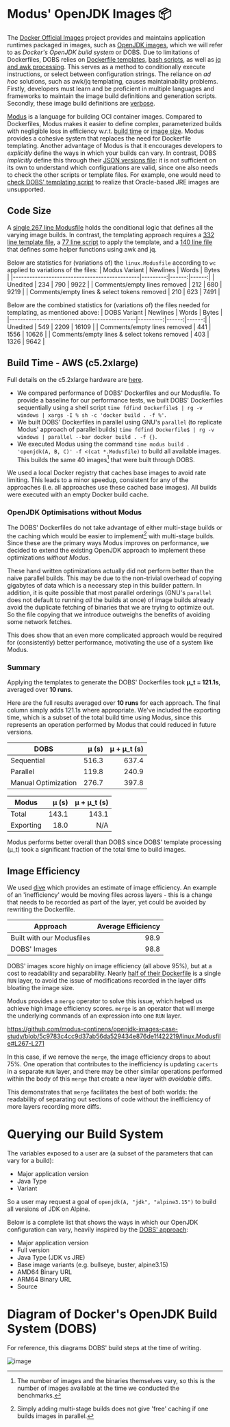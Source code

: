 # Modus' OpenJDK Images 📦

The [Docker Official Images](https://github.com/docker-library/official-images) project provides and maintains application runtimes packaged in images, such as [OpenJDK images](https://github.com/docker-library/openjdk), which we will refer to as _Docker's OpenJDK build system_ or DOBS.
Due to limitations of Dockerfiles, DOBS relies on [Dockerfile templates](https://github.com/docker-library/openjdk/blob/c6190d5cbbefd5233c190561fda803f742ae8241/Dockerfile-linux.template), [bash scripts](https://github.com/docker-library/openjdk/blob/abebf9325fea4606b9759fb3b9257ea3eef40061/apply-templates.sh), as well as [jq and awk processing](https://github.com/docker-library/bashbrew/blob/master/scripts/jq-template.awk).
This serves as a method to conditionally execute instructions, or select between configuration strings. 
The reliance on _ad hoc_ solutions, such as awk/jq templating, causes maintainability problems. Firstly, developers must learn and be proficient in multiple languages and frameworks to maintain the image build definitions and generation scripts. Secondly, these image build definitions are [verbose](#code-size).

[Modus](https://modus-continens.com) is a language for building OCI container images. Compared to Dockerfiles, Modus makes it easier to define complex, parameterized builds with negligible loss in efficiency w.r.t. [build time](#summary) or [image size](#image-efficiency). 
Modus provides a cohesive system that replaces the need for Dockerfile templating. Another advantage of Modus is that it encourages developers to *explicitly* define the ways in which your builds can vary. In contrast, DOBS *implicitly* define this through their [JSON versions file](https://github.com/docker-library/openjdk/blob/master/versions.json): it is not sufficient on its own to understand which configurations are valid, since one also needs to check the other scripts or template files. For example, one would need to [check DOBS' templating script](https://github.com/docker-library/openjdk/blob/ce82579fcff27d724a50ceaa4f1c140ac0102f39/apply-templates.sh#L47-L49) to realize that Oracle-based JRE images are unsupported.

## Code Size

A [single 267 line Modusfile](./linux.Modusfile) holds the conditional logic that defines all the varying image builds. In contrast, the templating approach requires a [332 line template file](https://github.com/docker-library/openjdk/blob/c6190d5cbbefd5233c190561fda803f742ae8241/Dockerfile-linux.template), a [77 line script](https://github.com/docker-library/openjdk/blob/abebf9325fea4606b9759fb3b9257ea3eef40061/apply-templates.sh) to apply the template, and a [140 line file](https://github.com/docker-library/bashbrew/blob/master/scripts/jq-template.awk) that defines some helper functions using awk and jq.

Below are statistics for (variations of) the `linux.Modusfile` according to `wc` applied to variations of the files:
| Modus Variant                                | Newlines | Words | Bytes |
|----------------------------------------------|---------:|------:|------:|
| Unedited                                     |      234 |   790 |  9922 |
| Comments/empty lines removed                 |      212 |   680 |  9219 |
| Comments/empty lines & select tokens removed |      210 |   623 |  7491 |

Below are the combined statistics for (variations of) the files needed for templating, as mentioned above:
| DOBS Variant                                 | Newlines | Words | Bytes |
|----------------------------------------------|---------:|------:|------:|
| Unedited                                     |      549 |  2209 | 16109 |
| Comments/empty lines removed                 |      441 |  1556 | 10626 |
| Comments/empty lines & select tokens removed |      403 |  1326 |  9642 |

## Build Time - AWS (c5.2xlarge)

Full details on the c5.2xlarge hardware are [here](https://aws.amazon.com/ec2/instance-types/c5/).

- We compared performance of DOBS' Dockerfiles and our Modusfile. To provide a baseline for our performance tests, we built DOBS' Dockerfiles sequentially using a shell script `time fdfind Dockerfile$ | rg -v windows | xargs -I % sh -c 'docker build . -f %'`.
- We built DOBS' Dockerfiles in parallel using GNU's `parallel` (to replicate Modus' approach of parallel builds) `time fdfind Dockerfile$ | rg -v windows | parallel --bar docker build . -f {}`.
- We executed Modus using the command `time modus build . 'openjdk(A, B, C)' -f <(cat *.Modusfile)` to build all available images. This builds the same 40 images[^image-count] that were built through DOBS.

We used a local Docker registry that caches base images to avoid rate limiting. This leads to a minor speedup, consistent for any of the approaches (i.e. all approaches use these cached base images).
All builds were executed with an empty Docker build cache.

[^image-count]: The number of images and the binaries themselves vary, so this is the number of images available at the time we conducted the benchmarks.

### OpenJDK Optimisations without Modus

The DOBS' Dockerfiles do not take advantage of either multi-stage builds or the caching which would be easier to implement[^cache] with multi-stage builds.
Since these are the primary ways Modus improves on performance, we decided to extend the existing OpenJDK approach to implement these optimizations _without Modus_.

These hand written optimizations actually did not perform better than the naive parallel builds. 
This may be due to the non-trivial overhead of copying gigabytes of data which is a necessary step in this builder pattern. 
In addition, it is quite possible that most parallel orderings (GNU's `parallel` does not default to running *all* the builds at once) of image builds already avoid the duplicate fetching of binaries that we are
trying to optimize out. So the file copying that we introduce outweighs the benefits of avoiding some network fetches.

This does show that an even more complicated approach would be required for (consistently) better performance, motivating the use of a system like Modus.

[^cache]: Simply adding multi-stage builds does not give 'free' caching if one builds images in parallel.

### Summary

Applying the templates to generate the DOBS' Dockerfiles took **μ_t = 121.1s**, averaged over **10 runs**.

Here are the full results averaged over **10 runs** for each approach. The final column simply adds 121.1s where appropriate.
We've included the exporting time, which is a subset of the total build time using Modus, since this represents an operation
performed by Modus that could reduced in future versions.

| DOBS                | μ (s) | μ + μ_t (s) |
|---------------------|------:|------------:|
| Sequential          | 516.3 | 637.4       |
| Parallel            | 119.8 | 240.9       |
| Manual Optimization | 276.7 | 397.8       |

| Modus               | μ (s) | μ + μ_t (s) |
|---------------------|------:|------------:|
| Total               | 143.1 | 143.1       |
| Exporting           | 18.0  | N/A         |

Modus performs better overall than DOBS since DOBS' template processing (μ_t) took a significant fraction of the total time to build images.

## Image Efficiency

We used [dive](https://github.com/wagoodman/dive) which provides an estimate of image efficiency. 
An example of an 'inefficiency' would be moving files across layers - this is a change that needs to be recorded as part of the layer, yet could be avoided by rewriting the Dockerfile.

| Approach | Average Efficiency |
|--|--:|
| Built with our Modusfiles | 98.9 |
| DOBS' Images | 98.8 |

DOBS' images score highly on image efficiency (all above 95%), but at a cost to readability and separability.
Nearly [half of their Dockerfile](https://github.com/docker-library/openjdk/blob/ffcc4b9190be32ed7c4c92f6aa8fe2463da291d6/Dockerfile-linux.template#L187-L332) is a single `RUN` layer, to avoid the issue of modifications recorded in the layer diffs bloating the image size.

Modus provides a `merge` operator to solve this issue, which helped us achieve high image efficiency scores. `merge` is an operator that will merge the underlying commands of an expression into one `RUN` layer.

https://github.com/modus-continens/openjdk-images-case-study/blob/5c9783c4cc9d37ab56da529434e876de1f422219/linux.Modusfile#L267-L271

In this case, if we remove the `merge`, the image efficiency drops to about 75%. One operation that contributes to the inefficiency is updating `cacerts` in a separate `RUN` layer, and there may be other similar operations performed within the body of this `merge` that create a new layer with _avoidable_ diffs.

This demonstrates that `merge` facilitates the best of both worlds: the readability of separating out sections of code without the inefficiency of more layers recording more diffs.

# Querying our Build System

The variables exposed to a user are (a subset of the parameters that can vary for a build):
- Major application version
- Java Type
- Variant

So a user may request a goal of `openjdk(A, "jdk", "alpine3.15")` to build all versions of JDK on Alpine.

Below is a complete list that shows the ways in which our OpenJDK configuration can vary, heavily inspired by the [DOBS' approach](https://github.com/docker-library/openjdk):
- Major application version
- Full version
- Java Type (JDK vs JRE)
- Base image variants (e.g. bullseye, buster, alpine3.15)
- AMD64 Binary URL
- ARM64 Binary URL
- Source

# Diagram of Docker's OpenJDK Build System (DOBS)

For reference, this diagrams DOBS' build steps at the time of writing.

![image](https://user-images.githubusercontent.com/46009390/161997869-e541108b-bc21-446b-8450-36475d05b88b.png)
